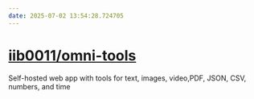 ```yaml
---
date: 2025-07-02 13:54:28.724705
---
```


# [iib0011/omni-tools](https://github.com/iib0011/omni-tools)

Self-hosted web app with tools for text, images, video,PDF, JSON, CSV, numbers, and time